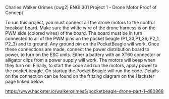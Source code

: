 Charles Walker Grimes (cwg2)
ENGI 301 Project 1 - Drone Motor Proof of Concept

To run this project, you must connect all the drone motors to the control breakout board. Make sure the white wire of the drone harness is on the PWM side (colored wires) of the board. The board must be in turn connected to all of the PWM pins on the pocket beagle (P1_33,P1_36, P2_1, P2_3) and to ground. Any ground pin on the PocketBeagle will work. Once these connections are made, connect the power distribution board to power, to turn on the ESC units. Either a battery with an XT60 connector or alligator clips from a power supply will work. The motors will beep when they turn on. Finally, to start the code and run the motors, apply power to the pocket beagle. On startup the Pocket Beagle will run the code. Details on the connection can be found on the fritzing diagram on the Hackster page linked below.

https://www.hackster.io/walkergrimes5/pocketbeagle-drone-part-1-d80868
